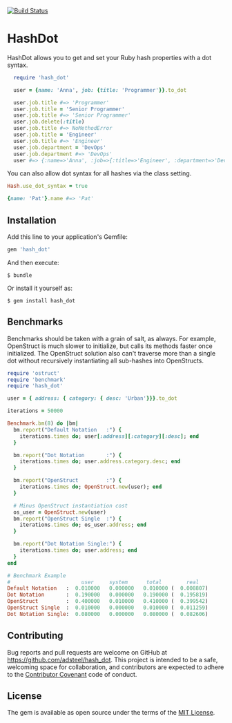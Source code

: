 [![Build Status](https://travis-ci.org/adsteel/hash_dot.svg?branch=master)](https://travis-ci.org/adsteel/hash_dot)

# HashDot

HashDot allows you to get and set your Ruby hash properties with a dot syntax.

```ruby
  require 'hash_dot'

  user = {name: 'Anna', job: {title: 'Programmer'}}.to_dot

  user.job.title #=> 'Programmer'
  user.job.title = 'Senior Programmer'
  user.job.title #=> 'Senior Programmer'
  user.job.delete(:title)
  user.job.title #=> NoMethodError
  user.job.title = 'Engineer'
  user.job.title #=> 'Engineer'
  user.job.department = 'DevOps'
  user.job.department #=> 'DevOps'
  user #=> {:name=>'Anna', :job=>{:title=>'Engineer', :department=>'DevOps'}}
```

You can also allow dot syntax for all hashes via the class setting.

```ruby
Hash.use_dot_syntax = true

{name: 'Pat'}.name #=> 'Pat'
```


## Installation

Add this line to your application's Gemfile:

```ruby
gem 'hash_dot'
```

And then execute:

    $ bundle

Or install it yourself as:

    $ gem install hash_dot


## Benchmarks
Benchmarks should be taken with a grain of salt, as always. For example, OpenStruct is much slower to initialize, but calls its methods faster once initialized. The OpenStruct solution also can't traverse more than a single dot without recursively instantiating all sub-hashes into OpenStructs.

```Ruby
require 'ostruct'
require 'benchmark'
require 'hash_dot'

user = { address: { category: { desc: 'Urban'}}}.to_dot

iterations = 50000

Benchmark.bm(8) do |bm|
  bm.report("Default Notation   :") {
    iterations.times do; user[:address][:category][:desc]; end
  }

  bm.report("Dot Notation       :") {
    iterations.times do; user.address.category.desc; end
  }

  bm.report("OpenStruct         :") {
    iterations.times do; OpenStruct.new(user); end
  }

  # Minus OpenStruct instantiation cost
  os_user = OpenStruct.new(user)
  bm.report("OpenStruct Single  :") {
    iterations.times do; os_user.address; end
  }

  bm.report("Dot Notation Single:") {
    iterations.times do; user.address; end
  }
end

# Benchmark Example
#                       user     system      total        real
Default Notation   :  0.010000   0.000000   0.010000 (  0.008807)
Dot Notation       :  0.190000   0.000000   0.190000 (  0.195819)
OpenStruct         :  0.400000   0.010000   0.410000 (  0.399542)
OpenStruct Single  :  0.010000   0.000000   0.010000 (  0.011259)
Dot Notation Single:  0.080000   0.000000   0.080000 (  0.082606)
```


## Contributing

Bug reports and pull requests are welcome on GitHub at https://github.com/adsteel/hash_dot. This project is intended to be a safe, welcoming space for collaboration, and contributors are expected to adhere to the [Contributor Covenant](CODE_OF_CONDUCT.md) code of conduct.


## License

The gem is available as open source under the terms of the [MIT License](http://opensource.org/licenses/MIT).

